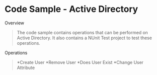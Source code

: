 # Code Sample - Active Directory
Overview
>The code sample contains operations that can be performed on Active Directory. It also contains a NUnit Test project to test these operations.

Operations
>*Create User
>*Remove User
>*Does User Exist
>*Change User Attribute
